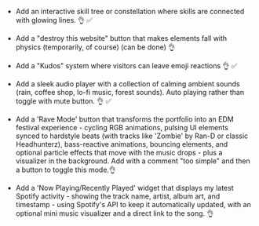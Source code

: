 - Add an interactive skill tree or constellation where skills are connected with glowing lines. 👌 ✅

- Add a "destroy this website" button that makes elements fall with physics (temporarily, of course) (can be done) 👌

- Add a "Kudos" system where visitors can leave emoji reactions 👌 ✅

- Add a sleek audio player with a collection of calming ambient sounds (rain, coffee shop, lo-fi music, forest sounds). Auto playing rather than toggle with mute button. 👌 ✅

- Add a 'Rave Mode' button that transforms the portfolio into an EDM festival experience - cycling RGB animations, pulsing UI elements synced to hardstyle beats (with tracks like 'Zombie' by Ran-D or classic Headhunterz), bass-reactive animations, bouncing elements, and optional particle effects that move with the music drops - plus a visualizer in the background. Add with a comment "too simple" and then a button to toggle this mode.👌 

- Add a 'Now Playing/Recently Played' widget that displays my latest Spotify activity - showing the track name, artist, album art, and timestamp - using Spotify's API to keep it automatically updated, with an optional mini music visualizer and a direct link to the song. 👌 
